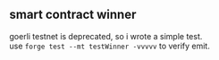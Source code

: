 ## smart contract winner

goerli testnet is deprecated, so i wrote a simple test.  
use `forge test --mt testWinner -vvvvv`  to verify emit.  
